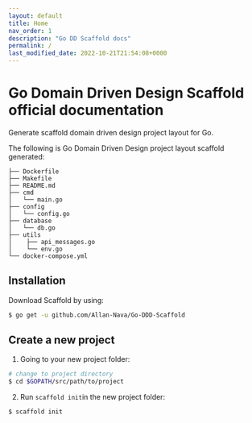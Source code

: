 ```yaml
---
layout: default
title: Home
nav_order: 1
description: "Go DD Scaffold docs"
permalink: /
last_modified_date: 2022-10-21T21:54:08+0000
---
```


# Go Domain Driven Design Scaffold official documentation

Generate scaffold domain driven design project layout for Go.

The following is Go Domain Driven Design project layout scaffold generated:

```
├── Dockerfile
├── Makefile
├── README.md
├── cmd
│   └── main.go
├── config
│   └── config.go
├── database
│   └── db.go
├── utils
│    ├── api_messages.go
│    └── env.go
└── docker-compose.yml
```


## Installation

Download Scaffold by using:
```sh
$ go get -u github.com/Allan-Nava/Go-DDD-Scaffold
```

## Create a new project

1. Going to your new project folder:

```bash
# change to project directory
$ cd $GOPATH/src/path/to/project
``` 

2. Run `scaffold init`in the new project folder:


```bash
$ scaffold init
```
